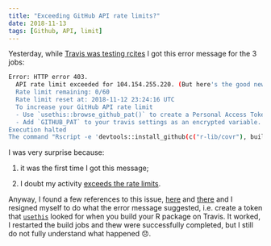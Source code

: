 ```yaml
---
title: "Exceeding GitHub API rate limits?"
date: 2018-11-13
tags: [Github, API, limit]
---
```


Yesterday, while [Travis was testing rcites](https://travis-ci.org/ibartomeus/rcites)
I got this error message for the 3 jobs:

```sh
Error: HTTP error 403.
  API rate limit exceeded for 104.154.255.220. (But here's the good news: Authenticated requests get a higher rate limit. Check out the documentation for more details.)
  Rate limit remaining: 0/60
  Rate limit reset at: 2018-11-12 23:24:16 UTC
  To increase your GitHub API rate limit
  - Use `usethis::browse_github_pat()` to create a Personal Access Token.
  - Add `GITHUB_PAT` to your travis settings as an encrypted variable.
Execution halted
The command "Rscript -e 'devtools::install_github(c("r-lib/covr"), build_vignettes = FALSE)'" failed and exited with 1 during .
```

I was very surprise because:

1. it was the first time I got this message;

2. I doubt my activity [exceeds the rate limits](https://developer.github.com/v3/#rate-limiting).


Anyway, I found a few references to this issue, [here](https://github.com/forestgeo/learn/issues/148) and [there](http://johnmuschelli.com/neuroc/getting_ready_for_submission/index.html)
and I resigned myself to do what the error message suggested, i.e. create a token
that [`usethis`](https://github.com/r-lib/usethis) looked for when you build
your R package on Travis. It worked, I restarted the build jobs and thew were
successfully completed, but I still do not fully understand what happened :disappointed:.
